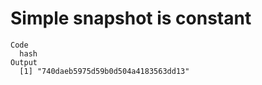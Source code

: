 # Simple snapshot is constant

    Code
      hash
    Output
      [1] "740daeb5975d59b0d504a4183563dd13"


